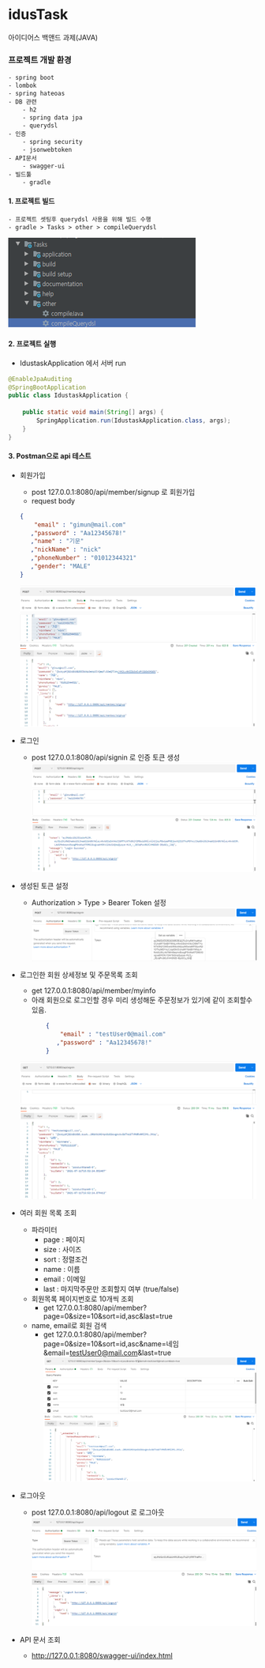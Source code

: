# idusTask
아이디어스 백앤드 과제(JAVA)

### 프로젝트 개발 환경
    - spring boot
    - lombok
    - spring hateoas
    - DB 관련
        - h2
        - spring data jpa
        - querydsl
    - 인증
        - spring security
        - jsonwebtoken
    - API문서
        - swagger-ui
    - 빌드툴
        - gradle

#### 1. 프로젝트 빌드
    - 프로젝트 셋팅후 querydsl 사용을 위해 빌드 수행
    - gradle > Tasks > other > compileQuerydsl

![Screen](./document/img/compileQuerydsl.png)

#### 2. 프로젝트 실행
- IdustaskApplication 에서 서버 run
```java
@EnableJpaAuditing
@SpringBootApplication
public class IdustaskApplication {

    public static void main(String[] args) {
        SpringApplication.run(IdustaskApplication.class, args);
    }
}
```

#### 3. Postman으로 api 테스트
- 회원가입
    - post 127.0.0.1:8080/api/member/signup 로 회원가입
    - request body
    ```json
    {
        "email" : "gimun@mail.com"
       ,"password" : "Aa12345678!"
       ,"name" : "기문"
       ,"nickName" : "nick"
       ,"phoneNumber" : "01012344321"
       ,"gender": "MALE"
    }
    ```    
    ![Screen](./document/img/signup.png)    


- 로그인      
    - post 127.0.0.1:8080/api/signin 로 인증 토큰 생성
    ![Screen](./document/img/signin.png)    
    
- 생성된 토큰 설정
    - Authorization > Type > Bearer Token 설정
    ![Screen](./document/img/settoken.png)    

- 로그인한 회원 상세정보 및 주문목록 조회
    - get 127.0.0.1:8080/api/member/myinfo
    - 아래 회원으로 로그인할 경우 미리 생성해둔 주문정보가 있기에 같이 조회할수 있음.
        ```json
            {
                "email" : "testUser0@mail.com"
               ,"password" : "Aa12345678!"
            }
        ```
    ![Screen](./document/img/myinfo.png)    
    
- 여러 회원 목록 조회
    - 파라미터
        - page : 페이지
        - size : 사이즈
        - sort : 정렬조건
        - name : 이름
        - email : 이메일
        - last : 마지막주문만 조회할지 여부 (true/false)
    - 회원목록 페이지번호로 10개씩 조회
        - get 127.0.0.1:8080/api/member?page=0&size=10&sort=id,asc&last=true
    - name, email로 회원 검색
        - get 127.0.0.1:8080/api/member?page=0&size=10&sort=id,asc&name=네임&email=testUser0@mail.com&last=true
        ![Screen](./document/img/memberlist.png)    

- 로그아웃
    - post 127.0.0.1:8080/api/logout 로 로그아웃
    ![Screen](./document/img/logout.png)    

- API 문서 조회
    - http://127.0.0.1:8080/swagger-ui/index.html


